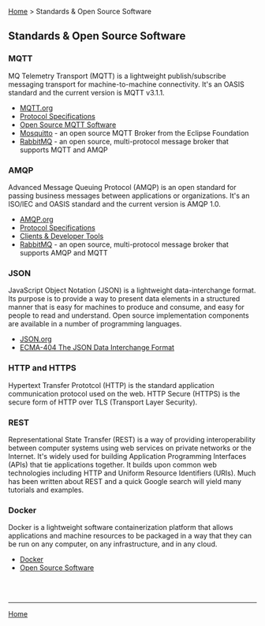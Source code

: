 [Home](https://replicablesmartcities.github.io) > Standards & Open Source Software

## Standards & Open Source Software

### MQTT

MQ Telemetry Transport (MQTT) is a lightweight publish/subscribe messaging transport for machine-to-machine connectivity. It's an OASIS standard and the current version is MQTT v3.1.1.

* [MQTT.org](http://mqtt.org)
* [Protocol Specifications](http://mqtt.org/documentation)
* [Open Source MQTT Software](https://github.com/mqtt/mqtt.github.io/wiki/software?id=software)
* [Mosquitto](https://mosquitto.org/) - an open source MQTT Broker from the Eclipse Foundation
* [RabbitMQ](https://www.rabbitmq.com/) - an open source, multi-protocol message broker that supports MQTT and AMQP

### AMQP

Advanced Message Queuing Protocol (AMQP) is an open standard for passing business messages between applications or organizations. It's an ISO/IEC and OASIS standard and the current version is AMQP 1.0.

* [AMQP.org](https://www.amqp.org)
* [Protocol Specifications](http://www.amqp.org/resources/download)
* [Clients & Developer Tools](https://www.rabbitmq.com/devtools.html)
* [RabbitMQ](https://www.rabbitmq.com/) - an open source, multi-protocol message broker that supports AMQP and MQTT

### JSON

JavaScript Object Notation (JSON) is a lightweight data-interchange format. Its purpose is to provide a way to present data elements in a structured manner that is easy for machines to produce and consume, and easy for people to read and understand. Open source implementation components are available in a number of programming languages.

* [JSON.org](http://www.json.org/)
* [ECMA-404 The JSON Data Interchange Format](http://www.ecma-international.org/publications/files/ECMA-ST/ECMA-404.pdf)

### HTTP and HTTPS

Hypertext Transfer Prototcol (HTTP) is the standard application communication protocol used on the web. HTTP Secure (HTTPS) is the secure form of HTTP over TLS (Transport Layer Security).

### REST

Representational State Transfer (REST) is a way of providing interoperability between computer systems using web services on private networks or the Internet. It's widely used for building Application Programming Interfaces (APIs) that tie applications together. It builds upon common web technologies including HTTP and Uniform Resource Identifiers (URIs). Much has been written about REST and a quick Google search will yield many tutorials and examples.

### Docker

Docker is a lightweight software containerization platform that allows applications and machine resources to be packaged in a way that they can be run on any computer, on any infrastructure, and in any cloud.

* [Docker](https://www.docker.com/)
* [Open Source Software](https://www.docker.com/technologies/overview)

<br>
<br>

---
[Home](https://replicablesmartcities.github.io)
